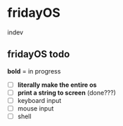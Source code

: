 # fridayOS
indev

## fridayOS todo
**bold** = in progress
- [ ] **literally make the entire os**
- [ ] **print a string to screen** (done???)
- [ ] keyboard input
- [ ] mouse input
- [ ] shell
